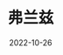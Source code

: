 ---
title: '弗兰兹'
date: '2022-10-26'
price: '20.0'
theaters: ['北京大学百周年纪念讲堂']
seat: ['10-2']
remark: ['原声影片・中文字幕']
---